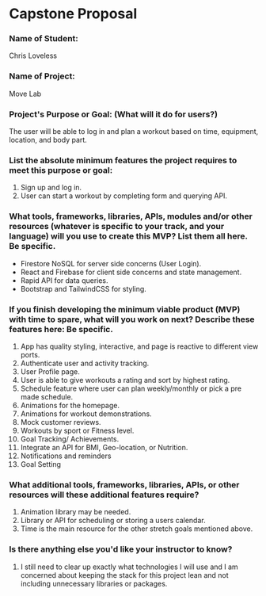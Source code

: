 # Capstone Proposal

### Name of Student:
Chris Loveless

### Name of Project:
  Move Lab

### Project's Purpose or Goal: (What will it do for users?)
  
The user will be able to log in and plan a workout based on time, equipment, location, and body part.

### List the absolute minimum features the project requires to meet this purpose or goal:

  1. Sign up and log in.
  2. User can start a workout by completing form and querying API.

### What tools, frameworks, libraries, APIs, modules and/or other resources (whatever is specific to your track, and your language) will you use to create this MVP? List them all here. Be specific.
  
  * Firestore NoSQL for server side concerns (User Login).
  * React and Firebase for client side concerns and state management.
  * Rapid API for data queries.
  * Bootstrap and TailwindCSS for styling.
  

### If you finish developing the minimum viable product (MVP) with time to spare, what will you work on next? Describe these features here: Be specific.

  1. App has quality styling, interactive, and page is reactive to different view ports.
  2. Authenticate user and activity tracking. 
  3. User Profile page.
  4. User is able to give workouts a rating and sort by highest rating.
  5. Schedule feature where user can plan weekly/monthly or pick a pre made schedule.
  6. Animations for the homepage.
  7.  Animations for workout demonstrations.
  8.  Mock customer reviews.
  9.  Workouts by sport or Fitness level. 
  10. Goal Tracking/ Achievements.
  11. Integrate an API for BMI, Geo-location, or Nutrition.
  12. Notifications and reminders
  13. Goal Setting

### What additional tools, frameworks, libraries, APIs, or other resources will these additional features require?

  1. Animation library may be needed.
  2. Library or API for scheduling or storing a users calendar.
  3. Time is the main resource for the other stretch goals mentioned above.

### Is there anything else you'd like your instructor to know?

  1. I still need to clear up exactly what technologies I will use and I am concerned about keeping the stack for this project lean and not including unnecessary libraries or packages.